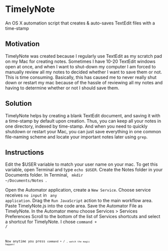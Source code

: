 # TimelyNote
An OS X automation script that creates &amp; auto-saves TextEdit files with a time-stamp

## Motivation
TimelyNote was created because I regularly use TextEdit as my scratch pad on my Mac for creating notes. Sometimes I have 10-20 TextEdit windows open at once, and when I want to shut-down my computer I am forced to manually review all my notes to decided whether I want to save them or not. This is time consuming. Basically, this has caused me to never really shut down or restart my mac because of the hassle of reviewing all my notes and having to determine whether or not I should save them.

## Solution

TimelyNote helps by creating a blank TextEdit document, and saving it with a time-stamp by default upon creation. Thus, you can keep all your notes in one directory, indexed by time-stamp. And when you need to quickly shutdown or restart your Mac, you can just save everything in one common file-naming scheme and locate your important notes later using <code>grep</code>. 

## Instructions

Edit the $USER variable to match your user name on your mac. To get this variable, open Terminal and type <code>echo $USER</code>.
Create the Notes folder in your Documents folder. In Terminal, <code> mkdir ~/Documents/Notes </code>.

Open the Automator application, create a <code>New Service</code>.
Choose service receives <code>no input</code> in <code> any application</code>.
Drag the <code>Run JavaScript</code> action to the main workflow area.
Paste TimelyNote.js into the code area.
Save the Automator File as TimelyNote.
In the Automator menu choose Services > Services Preferences
Scroll to the bottom of the list of Services shortcuts and select a shortcut for TimelyNote. I chose <code>command + / <code>

Now anytime you press <code>command + / <code>, watch the magic happen!
